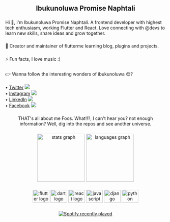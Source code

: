 <h2 align="center">Ibukunoluwa Promise Naphtali</h2>

###

<p align="left">Hi 👋, I'm Ibukunoluwa Promise Naphtali. A frontend developer with highest tech enthusiasm, working Flutter and React. Love connecting with @devs to learn new skills, share ideas and grow together.</p>

###

<p align="left">🔭 Creator and maintainer of flutterme learning blog, plugins and projects.</p>

###

<p align="left">⚡ Fun facts, I love music :)</p>

###

<p align="left">
  👉 Wanna follow the interesting wonders of ibukunoluwa 😊?
  <br><br>
  • <a href="https://twitter.com/ibukunoluwanap/" title="My Twitter Handle">Twitter</a> <img src="https://img.icons8.com/color/24/null/twitter--v1.png" />
  <br>
  • <a href="https://instagram.com/ibukunoluwanap/" title="My Instagram Handle">Instagram</a> <img src="https://img.icons8.com/fluency/24/null/instagram-new.png" />
  <br>
  • <a href="https://www.linkedin.com/in/ibukunoluwanap/" title="My LinkedIn Handle">LinkedIn</a> <img src="https://img.icons8.com/color/24/null/linkedin-2--v1.png" />
  <br>
  • <a href="https://www.facebook.com/ibukunoluwanaphtali" title="My Facebook Handle">Facebook</a> <img src="https://img.icons8.com/color/24/null/facebook-new.png" />
</p>

###

<p align="center">THAT's all about me Foos. What!!?, I can't hear you? not enough information? Well, dig into the repos and see another universe.</p>

###

<div align="center">
  <img src="https://github-readme-stats.vercel.app/api/?hide_title=true&hide_rank=true&show_icons=true&include_all_commits=true&count_private=true&disable_animations=false&theme=dracula&locale=en&hide_border=true&username=ibukunoluwanap" height="150" alt="stats graph"  />
  <img src="https://github-readme-stats.vercel.app/api/top-langs/?locale=en&hide_title=false&layout=compact&card_width=320&langs_count=5&theme=dracula&hide_border=true&username=ibukunoluwanap" height="150" alt="languages graph"  />
</div>

###

<div align="center">
  <img src="https://cdn.jsdelivr.net/gh/devicons/devicon/icons/flutter/flutter-original.svg" height="40" width="52" alt="flutter logo"  />
  <img src="https://cdn.jsdelivr.net/gh/devicons/devicon/icons/dart/dart-original.svg" height="40" width="52" alt="dart logo"  />
  <img src="https://cdn.jsdelivr.net/gh/devicons/devicon/icons/react/react-original.svg" height="40" width="52" alt="react logo"  />
  <img src="https://cdn.jsdelivr.net/gh/devicons/devicon/icons/javascript/javascript-original.svg" height="40" width="52" alt="javascript logo"  />
  <img src="https://cdn.jsdelivr.net/gh/devicons/devicon/icons/django/django-plain.svg" height="40" width="52" alt="django logo"  />
  <img src="https://cdn.jsdelivr.net/gh/devicons/devicon/icons/python/python-original.svg" height="40" width="52" alt="python logo"  />
</div>

###

<div align="center">
  <a href="https://open.spotify.com/user/vw5lc4rk3xd1gzmoyy06vmdky">
    <img src="https://spotify-recently-played-readme.vercel.app/api?user=vw5lc4rk3xd1gzmoyy06vmdky&count=2&width=500" alt="Spotify recently played"  />
  </a>
</div>

###

